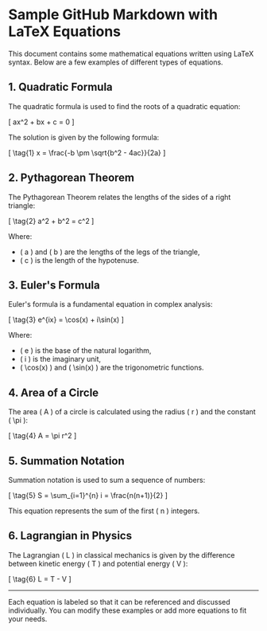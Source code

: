 # Sample GitHub Markdown with LaTeX Equations

This document contains some mathematical equations written using LaTeX syntax. Below are a few examples of different types of equations.

## 1. Quadratic Formula

The quadratic formula is used to find the roots of a quadratic equation:

\[
ax^2 + bx + c = 0
\]

The solution is given by the following formula:

\[
\tag{1} x = \frac{-b \pm \sqrt{b^2 - 4ac}}{2a}
\]

## 2. Pythagorean Theorem

The Pythagorean Theorem relates the lengths of the sides of a right triangle:

\[
\tag{2} a^2 + b^2 = c^2
\]

Where:
- \( a \) and \( b \) are the lengths of the legs of the triangle,
- \( c \) is the length of the hypotenuse.

## 3. Euler's Formula

Euler's formula is a fundamental equation in complex analysis:

\[
\tag{3} e^{ix} = \cos(x) + i\sin(x)
\]

Where:
- \( e \) is the base of the natural logarithm,
- \( i \) is the imaginary unit,
- \( \cos(x) \) and \( \sin(x) \) are the trigonometric functions.

## 4. Area of a Circle

The area \( A \) of a circle is calculated using the radius \( r \) and the constant \( \pi \):

\[
\tag{4} A = \pi r^2
\]

## 5. Summation Notation

Summation notation is used to sum a sequence of numbers:

\[
\tag{5} S = \sum_{i=1}^{n} i = \frac{n(n+1)}{2}
\]

This equation represents the sum of the first \( n \) integers.

## 6. Lagrangian in Physics

The Lagrangian \( L \) in classical mechanics is given by the difference between kinetic energy \( T \) and potential energy \( V \):

\[
\tag{6} L = T - V
\]

---

Each equation is labeled so that it can be referenced and discussed individually. You can modify these examples or add more equations to fit your needs.

